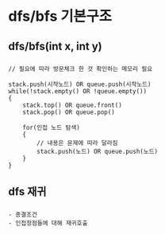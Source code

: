 # dfs/bfs 기본구조
## dfs/bfs(int x, int y)
### 
    // 필요에 따라 방문체크 한 것 확인하는 메모리 필요
    
    stack.push(시작노드) OR queue.push(시작노드)
    while(!stack.empty() OR !queue.empty())
    {
        stack.top() OR queue.front() 
        stack.pop() OR queue.pop()

        for(인접 노드 탐색)
        {
            // 내용은 문제에 따라 달라짐
            stack.push(노드) OR queue.push(노드)
        }
    }

## dfs 재귀
###
    - 종결조건
    - 인접정점들에 대해 재귀호출